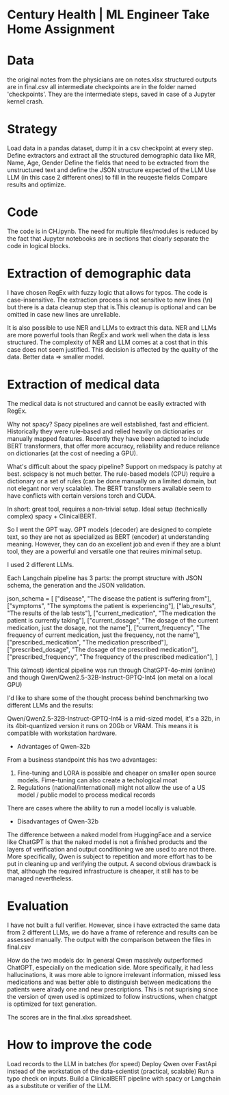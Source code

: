 # Century Health | ML Engineer Take Home Assignment

# Data
the original notes from the physicians are on notes.xlsx
structured outputs are in final.csv
all intermediate checkpoints are in the folder named 'checkpoints'. They are the intermediate steps, saved in case of a Jupyter kernel crash.

# Strategy
Load data in a pandas dataset, dump it in a csv checkpoint at every step.
Define extractors and extract all the structured demographic data like MR, Name, Age, Gender 
Define the fields that need to be extracted from the unstructured text and define the JSON structure expected of the LLM
Use LLM (in this case 2 different ones) to fill in the reuqeste fields
Compare results and optimize.

# Code
The code is in CH.ipynb. The need for multiple files/modules is reduced by the fact that Jupyter notebooks are in sections that clearly separate the code in logical blocks.

# Extraction of demographic data
I have chosen RegEx with fuzzy logic that allows for typos.
The code is case-insensitive.
The extraction process is not sensitive to new lines (\n) but there is a data cleanup step that is.This cleanup is optional and can be omitted in case new lines are unreliable.

It is also possible to use NER and LLMs to extract this data. NER and LLMs are more powerful tools than RegEx and work well when the data is less structured. The complexity of NER and LLM comes at a cost that in this case does not seem justified. This decision is affected by the quality of the data.
Better data => smaller model.

# Extraction of medical data

The medical data is not structured and cannot be easily extracted with RegEx.

Why not spacy?
Spacy pipelines are well established, fast and efficient. Historically they were rule-based and relied heavily on dictionaries or manually mapped features. Recently they have been adapted to include BERT transformers, that offer more accuracy, reliability and reduce reliance on dictionaries (at the cost of needing a GPU).

What's difficult about the spacy pipeline? Support on medspacy is patchy at best. scispacy is not much better. The rule-based models (CPU) require a dictionary or a set of rules (can be done manually on a limited domain, but not elegant nor very scalable). The BERT transformers available seem to have conflicts with certain versions torch and CUDA.

In short: great tool, requires a non-trivial setup. Ideal setup (technically complex) spacy + ClinicalBERT.

So I went the GPT way. GPT models (decoder) are designed to complete text, so they are not as specialized as BERT (encoder) at understanding meaning. However, they can do an excellent job and even if they are a blunt tool, they are a powerful and versatile one that reuires minimal setup.

I used 2 different LLMs.

Each Langchain pipeline has 3 parts: the prompt structure with JSON schema, the generation and the JSON validation.

json_schema = [
    ["disease", "The disease the patient is suffering from"],
    ["symptoms", "The symptoms the patient is experiencing"],
    ["lab_results", "The results of the lab tests"],
    ["current_medication", "The medication the patient is currently taking"],
    ["current_dosage", "The dosage of the current medication, just the dosage, not the name"],
    ["current_frequency", "The frequency of  current medication, just the frequency, not the name"],
    ["prescribed_medication", "The medication prescribed"],
    ["prescribed_dosage", "The dosage of the prescribed medication"],
    ["prescribed_frequency", "The frequency of the prescribed medication"],
]

This (almost) identical pipeline was run through ChatGPT-4o-mini (online) and though Qwen/Qwen2.5-32B-Instruct-GPTQ-Int4 (on metal on a local GPU)

I'd like to share some of the thought process behind benchmarking two different LLMs and the results:

Qwen/Qwen2.5-32B-Instruct-GPTQ-Int4 is a mid-sized model, it's a 32b, in its 4bit-quantized version it runs on 20Gb or VRAM. This means it is compatible with workstation hardware.

* Advantages of Qwen-32b

From a business standpoint this has two advantages:
1. Fine-tuning and LORA is possible and cheaper on smaller open source models. Fime-tuning can also create a techological moat
2. Regulations (national/international) might not allow the use of a US model / public model to process medical records

There are cases where the ability to run a model locally is valuable.

* Disadvantages of Qwen-32b

The difference between a naked model from HuggingFace and a service like ChatGPT is that the naked model is not a finished products and the layers of verification and output conditioning we are used to are not there.
More specifically, Qwen is subject to repetition and more effort has to be put in cleaning up and verifying the output.
A second obvious drawback is that, although the required infrastructure is cheaper, it still has to be managed nevertheless.

# Evaluation

I have not built a full verifier. However, since i have extracted the same data from 2 different LLMs, we do have a frame of reference and results can be assessed manually. The output with the comparison between the files in final.csv

How do the two models do:
In general Qwen massively outperformed ChatGPT, especially on the medication side. More specifically, it had less hallucinations, it was more able to ignore irrelevant information, missed less medications and was better able to distinguish between medications the patients were alrady one and new prescriptions.
This is not suprising since the version of qwen used is optimized to follow instructions, when chatgpt is optimized for text generation.

The scores are in the final.xlxs spreadsheet.

# How to improve the code

Load records to the LLM in batches (for speed)
Deploy Qwen over FastApi instead of the workstation of the data-scientist (practical, scalable)
Run a typo check on inputs.
Build a ClinicalBERT pipeline with spacy or Langchain as a substitute or verifier of the LLM.

